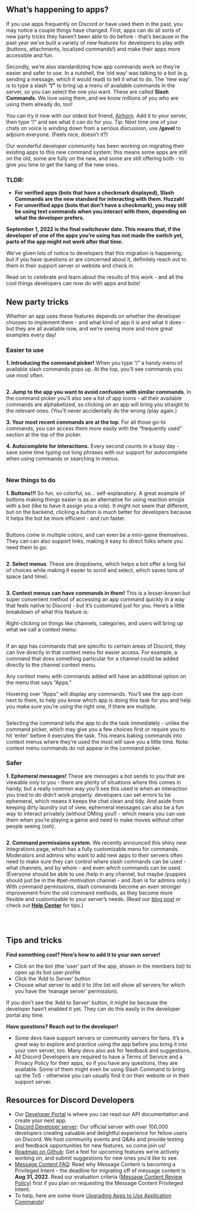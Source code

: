 <div class="column-4 w-col w-col-8 w-col-stack">
    <div id="heading-1" class="rich-wrapper">
        <div class="blog-post-content w-richtext">
            <h2>What’s happening to apps?</h2>
            <p>If you use apps frequently on Discord or have used them in the past, you may notice a couple things have changed. First, apps can do all sorts of new party tricks they haven’t been able to do before - that’s because in the past year we’ve built a variety of new features for developers to play with (buttons, attachments, localized commands!) and make their apps more accessible and fun.</p>
            <p>Secondly, we’re also standardizing how app commands work so they’re easier and safer to use. In a nutshell, the ‘old way’ was talking to a bot (e.g. sending a message, which it would read) to tell it what to do. The ‘new way’ is to type a slash <strong>“/”</strong> to bring up a menu of available commands in the server, so you can select the one you want. These are called <strong>Slash Commands.</strong> We love using them, and we know millions of you who are using them already do, too!</p>
            <p>You can try it now with our oldest bot friend, <a href="https://airhorn.solutions/" target="_blank">Airhorn</a>. Add it to your server, then type “/” and see what it can do for you. Tip: Next time one of your chats on voice is winding down from a serious discussion, use <strong>/gavel</strong> to adjourn everyone. (Feels nice, doesn’t it?)</p>
            <p>Our wonderful developer community has been working on migrating their existing apps to this new command system: this means some apps are still on the old, some are fully on the new, and some are still offering both - to give you time to get the hang of the new ones.</p>
            <h3>TLDR:</h3>
            <ul role="list">
                <li><strong>For verified apps (bots that have a checkmark displayed), Slash Commands are the new standard for interacting with them. Huzzah!</strong></li>
                <li><strong>For unverified apps (bots that don't have a checkmark), you may still be using text commands when you interact with them, depending on what the developer prefers.</strong></li>
            </ul>
            <p><strong>September 1, 2022 is the final switchover date. This means that, if the developer of one of the apps you’re using has <em>not</em> made the switch yet, parts of the app might not work after that time.</strong></p>
            <p>We’ve given lots of notice to developers that this migration is happening, but if you have questions or are concerned about it, definitely reach out to them in their support server or website and check in.</p>
            <p>Read on to celebrate and learn about the results of this work - and all the cool things developers can now do with apps and bots!</p>
            <h2>New party tricks</h2>
            <p>Whether an app uses these features depends on whether the developer chooses to implement them - and what kind of app it is and what it does - but they are all available now, and we’re seeing more and more great examples every day!</p>
            <h3><strong>Easier to use</strong></h3>
            <p><strong>1. Introducing the command picker!</strong> When you type “/” a handy menu of available slash commands pops up. At the top, you’ll see commands you use most often.</p>
            <figure class="w-richtext-figure-type-image w-richtext-align-fullwidth" style="max-width:887pxpx">
                <div><img src="https://assets-global.website-files.com/5f9072399b2640f14d6a2bf4/628572088b1d3cf52023fc2a_11111_command-picker.png" alt=""></div>
            </figure>
            <p><strong>2. Jump to the app you want to avoid confusion with similar commands</strong>. In the command picker you’ll also see a list of app icons - all their available commands are alphabetized, so clicking on an app will bring you straight to the relevant ones. (You’ll never accidentally do the wrong /play again.)<strong>‍</strong></p>
            <p><strong>3. Your most recent commands are at the top</strong>. For all those go-to commands, you can access them more easily with the “frequently used” section at the top of the picker.<strong>‍</strong></p>
            <p><strong>4. Autocomplete for interactions.</strong> Every second counts in a busy day - save some time typing out long phrases with our support for autocomplete when using commands or searching in menus.<br>‍</p>
            <h3><strong>New things to do</strong></h3>
            <p><strong>1. Buttons!!!</strong> So fun, so colorful, so... self-explanatory. A great example of buttons making things easier is as an alternative for using reaction emojis with a bot (like to have it assign you a role). It might not seem that different, but on the backend, clicking a button is <em>much</em> better for developers because it helps the bot be more efficient - and run faster.</p>
            <figure class="w-richtext-figure-type-image w-richtext-align-fullwidth" style="max-width:1852pxpx">
                <div><img src="https://assets-global.website-files.com/5f9072399b2640f14d6a2bf4/6285726945c9b57331824694_3333_reaction-replacement.png" alt=""></div>
            </figure>
            <p>Buttons come in multiple colors, and can even be a mini-game themselves. They can can also support links, making it easy to direct folks where you need them to go.</p>
            <figure class="w-richtext-figure-type-image w-richtext-align-fullwidth" style="max-width:1400pxpx">
                <div><img src="https://assets-global.website-files.com/5f9072399b2640f14d6a2bf4/62857316414c2430b5f312c8_4444_command-buttons.png" alt=""></div>
            </figure>
            <p>‍<strong>2. Select menus</strong>. These are dropdowns, which helps a bot offer a long list of choices while making it easier to scroll and select, which saves tons of space (and time).</p>
            <figure class="w-richtext-figure-type-image w-richtext-align-center">
                <div><img src="https://assets-global.website-files.com/5f9072399b2640f14d6a2bf4/62857374acb30b41b8c616c5_5555.png" alt=""></div>
            </figure>
            <p><strong>3. Context menus can have commands in them!</strong> This is a lesser-known but super convenient method of accessing an app command quickly in a way that feels native to Discord - but it’s customized just for you. Here’s a little breakdown of what this feature is:</p>
            <p>Right-clicking on things like channels, categories, and users will bring up what we call a context menu:</p>
            <figure class="w-richtext-figure-type-image w-richtext-align-fullwidth" style="max-width:1188pxpx">
                <div><img src="https://assets-global.website-files.com/5f9072399b2640f14d6a2bf4/628573ac727dc3b5ff1ca295_66666.png" alt=""></div>
            </figure>
            <p>If an app has commands that are specific to certain areas of Discord, they can live directly in that context menu for easier access. For example, a command that does something particular for a channel could be added directly to the channel context menu.</p>
            <p>Any context menu with commands added will have an additional option on the menu that says “Apps.”</p>
            <p>Hovering over “Apps” will display any commands. You’ll see the app icon next to them, to help you know which app is doing this task for you and help you make sure you’re using the right one, if there are multiple.</p>
            <figure class="w-richtext-figure-type-image w-richtext-align-fullwidth" style="max-width:1166pxpx">
                <div><img src="https://assets-global.website-files.com/5f9072399b2640f14d6a2bf4/628574c94a0cbcb9e6193f5a_77777.png" alt=""></div>
            </figure>
            <p>Selecting the command tells the app to do the task immediately - unlike the command picker, which may give you a few choices first or require you to hit ‘enter’ before it executes the task. This means baking commands into context menus where they’re used the most will save you a little time. Note: context menu commands do not appear in the command picker.</p>
            <h3><strong>Safer</strong></h3>
            <p><strong>1. Ephemeral messages!</strong> These are messages a bot sends to you that are viewable <em>only</em> to you - there are plenty of situations where this comes in handy, but a really common way you’ll see this used is when an interaction you tried to do didn’t work properly: developers can set errors to be ephemeral, which means it keeps the chat clean and tidy. And aside from keeping dirty laundry out of view, ephemeral messages can also be a fun way to interact privately (without DMing you!) - which means you can use them when you’re playing a game and need to make moves without other people seeing (ssh).</p>
            <figure class="w-richtext-figure-type-image w-richtext-align-fullwidth" style="max-width:1802pxpx">
                <div><img src="https://assets-global.website-files.com/5f9072399b2640f14d6a2bf4/628574eb8dbc9d04f98f58bd_8888_ephemeral-message-game.png" alt=""></div>
            </figure>
            <p><strong>2. Command permissions system</strong>. We recently announced this shiny new Integrations page, which has a fully customizable menu for commands. Moderators and admins who want to add new apps to their servers often need to make sure they can control where slash commands can be used - what channels, and by whom - and even <em>which</em> commands can be used. (Everyone should be able to use /help in any channel, but maybe /puppies should just be in the #pet-motivation channel - and /ban is for admins only.) With command permissions, slash commands become an even stronger improvement from the old command methods, as they become more flexible and customizable to your server’s needs. (Read our <a href="https://www.notion.so/Command-Permissions-Blog-post-44f5ff60ce724048a0609cf9ed103bc4">blog post</a> or check out <a href="https://support.discord.com/hc/en-us/articles/4644915651095-Command-Permissions"><strong>Help Center</strong></a> for tips.)</p>
            <figure class="w-richtext-figure-type-image w-richtext-align-fullwidth" style="max-width:1275pxpx">
                <div><img src="https://assets-global.website-files.com/5f9072399b2640f14d6a2bf4/625ddbedd330d37960463537_Untitled.png" alt=""></div>
            </figure>
            <p>‍</p>
            <h2>Tips and tricks</h2>
            <p><strong>Find something cool? Here’s how to add it to your own server!</strong></p>
            <ul role="list">
                <li>Click on the bot (the ‘user’ part of the app, shown in the members list) to open up its bot user profile</li>
                <li>Click the ‘Add to Server’ button</li>
                <li>Choose what server to add it to (the list will show all servers for which you have the ‘manage server’ permission).</li>
            </ul>
            <p>If you don’t see the ‘Add to Server’ button, it might be because the developer hasn’t enabled it yet. They can do this easily in the developer portal any time.</p>
            <p><strong>Have questions? Reach out to the developer!</strong></p>
            <ul role="list">
                <li>Some devs have support servers or community servers for fans. It’s a great way to explore and practice using the app before you bring it into your own server, too. Many devs also ask for feedback and suggestions.</li>
                <li>All Discord Developers are required to have a Terms of Service and a Privacy Policy for their apps, so if you have any questions, they are available. Some of them might even be using Slash Command to bring up the ToS - otherwise you can usually find it on their website or in their support server.</li>
            </ul>
            <h2>Resources for Discord Developers</h2>
            <ul role="list">
                <li>Our <a href="https://discord.com/developers/docs/intro">Developer Portal</a> is where you can read our API documentation and create your next app.</li>
                <li><a href="https://discord.gg/KdVhyy4DwN">Discord Developer server</a>: Our official server with over 100,000 developers creating valuable and delightful experience for fellow users on Discord. We host community events and Q&amp;As and provide testing and feedback opportunities for new features, so come join us!</li>
                <li><a href="https://github.com/discord/discord-api-docs/discussions/3581">Roadmap on Github</a>: Get a feel for upcoming features we’re actively working on, and submit suggestions for new ones you’d like to see.</li>
                <li><a href="https://support-dev.discord.com/hc/en-us/articles/4404772028055-Message-Content-Privileged-Intent-FAQ">Message Content FAQ</a>: Read why Message Content is becoming a Privileged Intent - the deadline for migrating off of message content is <strong>Aug 31, 2022</strong>. Read our evaluation criteria (<a href="https://support.discord.com/hc/en-us/articles/4410940809111-Message-Content-Intent-Review-Policy">Message Content Review Policy</a>) first if you plan on requesting the Message Content Privileged Intent.</li>
                <li>To help, here are some more <a href="https://discord.com/developers/docs/tutorials/upgrading-to-application-commands">Upgrading Apps to Use Application Commands</a>!</li>
            </ul>
        </div>
    </div>
    <div class="btn-wrapper w-condition-invisible"><a href="#" class="btn-blog w-dyn-bind-empty w-button"></a></div>
    <div id="heading-2" class="rich-wrapper">
        <div class="blog-post-content w-dyn-bind-empty w-richtext"></div>
    </div>
    <div id="heading-3" class="rich-wrapper">
        <div class="blog-post-content w-dyn-bind-empty w-richtext"></div>
    </div>
    <div id="heading-4" class="rich-wrapper">
        <div class="blog-post-content w-dyn-bind-empty w-richtext"></div>
    </div>
    <div id="heading-5" class="rich-wrapper">
        <div class="blog-post-content w-dyn-bind-empty w-richtext"></div>
    </div>
    <div id="heading-6" class="rich-wrapper">
        <div class="blog-post-content w-dyn-bind-empty w-richtext"></div>
    </div>
    <div id="heading-7" class="rich-wrapper">
        <div class="blog-post-content w-dyn-bind-empty w-richtext"></div>
    </div>
    <div id="heading-8" class="rich-wrapper">
        <div class="blog-post-content w-dyn-bind-empty w-richtext"></div>
    </div>
    <div id="heading-9" class="rich-wrapper">
        <div class="blog-post-content w-dyn-bind-empty w-richtext"></div>
    </div>
    <div id="heading-10" class="rich-wrapper">
        <div class="blog-post-content w-dyn-bind-empty w-richtext"></div>
    </div>
</div>